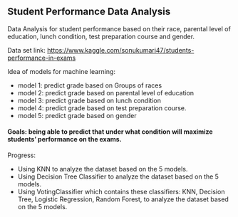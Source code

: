 ## Student Performance Data Analysis

Data Analysis for student performance based on their race, parental level of education, lunch condition, test preparation course and gender.

Data set link:
https://www.kaggle.com/sonukumari47/students-performance-in-exams

Idea of models for machine learning:
* model 1: predict grade based on Groups of races
* model 2: predict grade based on parental level of education
* model 3: predict grade based on lunch condition
* model 4: predict grade based on test preparation course.
* model 5: predict grade based on gender

#### Goals: being able to predict that under what condition will maximize students’ performance on the exams.
Progress: 

* Using KNN to analyze the dataset based on the 5 models.
* Using Decision Tree Classifier to analyze the dataset based on the 5 models.
* Using VotingClassifier which contains these classifiers: KNN, Decision Tree, Logistic Regression, Random Forest, to analyze the dataset based on the 5 models.
